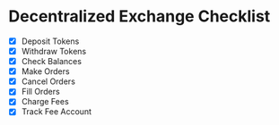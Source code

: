# Decentralized Exchange Checklist

- [x] Deposit Tokens
- [x] Withdraw Tokens
- [x] Check Balances
- [x] Make Orders
- [x] Cancel Orders
- [x] Fill Orders
- [x] Charge Fees
- [x] Track Fee Account
